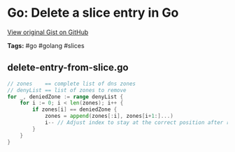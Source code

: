 # Go: Delete a slice entry in Go 

[View original Gist on GitHub](https://gist.github.com/Integralist/d21ee193a83fdf68bc3fa506f25782fe)

**Tags:** #go #golang #slices

## delete-entry-from-slice.go

```go
// zones    == complete list of dns zones
// denyList == list of zones to remove
for _, deniedZone := range denyList {
	for i := 0; i < len(zones); i++ {
		if zones[i] == deniedZone {
			zones = append(zones[:i], zones[i+1:]...)
			i-- // Adjust index to stay at the correct position after removal
		}
	}
}
```

